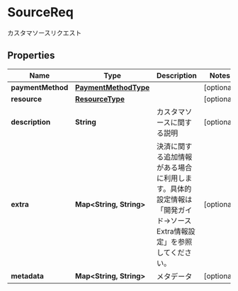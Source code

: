 

# SourceReq

カスタマソースリクエスト
## Properties

Name | Type | Description | Notes
------------ | ------------- | ------------- | -------------
**paymentMethod** | [**PaymentMethodType**](PaymentMethodType.md) |  |  [optional]
**resource** | [**ResourceType**](ResourceType.md) |  |  [optional]
**description** | **String** | カスタマソースに関する説明 |  [optional]
**extra** | **Map&lt;String, String&gt;** | 決済に関する追加情報がある場合に利用します。具体的設定情報は「開発ガイド-&gt;ソースExtra情報設定」を参照してください。 |  [optional]
**metadata** | **Map&lt;String, String&gt;** | メタデータ |  [optional]



